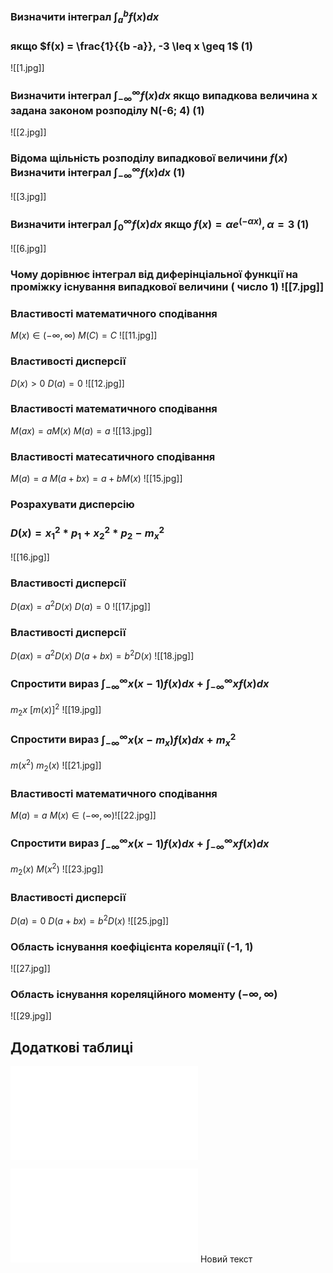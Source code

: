### Визначити інтеграл $\displaystyle{\int _{a}^{b}} f(x) dx$ 
### якщо $f(x) = \frac{1}{{b -a}}, -3 \leq x \geq 1$  (1)
![[1.jpg]]  
### Визначити інтеграл $\displaystyle\int_{-\infty}^{\infty} f(x) dx$ якщо випадкова величина x задана законом розподілу N(-6; 4) (1)
![[2.jpg]]

### Відома щільність розподілу випадкової величини $f(x)$ Визначити інтеграл $\displaystyle\int_{-\infty}^{\infty} f(x) dx$ (1)
![[3.jpg]]
### Визначити інтеграл $\displaystyle\int_{0}^{\infty} f(x) dx$ якщо $f(x) = \alpha e ^{(-\alpha x)}, \alpha = 3$ (1)
![[6.jpg]]
### Чому дорівнює інтеграл від диферінціальної функції на проміжку існування випадкової величини ( число 1) ![[7.jpg]]
### Властивості математичного сподівання 
$M(x) \in (-\infty, \infty)$ 
$M(C) = C$ 
![[11.jpg]]
### Властивості дисперсії
$D(x) > 0$ 
$D(a) = 0$
![[12.jpg]]
### Властивості математичного сподівання
$M(ax) = a M(x)$
$M(a) = a$
![[13.jpg]]
### Властивості матесатичного сподівання
$M(a) = a$
$M(a + bx) = a+bM(x)$
![[15.jpg]]
### Розрахувати дисперсію
### $D(x) = x_{1}^{2} * p_{1}+ x_2^{2}*p_{2}-m_{x}^{2}$

![[16.jpg]]
### Властивості дисперсії 
$D(ax) = a^{2} D(x)$
$D(a) = 0$
![[17.jpg]]

### Властивості дисперсії
$D(ax) = a^{2}D(x)$
$D(a+bx) = b^{2}D(x)$
![[18.jpg]]
### Спростити вираз $\displaystyle\int^{\infty}_{-\infty} x (x - 1) f(x)dx + \displaystyle\int^{\infty}_{-\infty} x f(x)dx$ 
$m_{2}x$
$[m(x)]^{2}$ 
![[19.jpg]]
### Спростити вираз $\displaystyle\int^{\infty}_{-\infty} x (x - m_{x})f(x)dx + m_{x}^{2}$
$m(x^{2})$
$m_{2}(x)$
![[21.jpg]]

### Властивості математичного сподівання
$M(a) = a$
$M(x) \in (-\infty, \infty)$![[22.jpg]]

### Спростити вираз $\displaystyle\int^{\infty}_{-\infty} x(x - 1) f(x)dx + \displaystyle\int^{\infty}_{-\infty} x f(x)dx$
$m_{2}(x)$
$M(x^{2})$
![[23.jpg]]
### Властивості дисперсії
$D(a) =0$
$D(a+bx)=b^{2}D(x)$
![[25.jpg]]
### Область існування коефіцієнта кореляції (-1, 1)
![[27.jpg]]
### Область існування кореляційного моменту $(-\infty, \infty)$ 

![[29.jpg]]

## Додаткові таблиці 

![](Захист%203.ods)

![](Задача.ods)
Новий текст